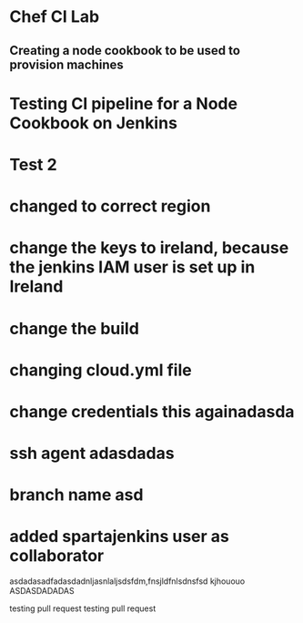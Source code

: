 # Chef CI Lab
## Creating a node cookbook to be used to provision machines

# Testing CI pipeline for a Node Cookbook on Jenkins
# Test 2
# changed to correct region
# change the keys to ireland, because the jenkins IAM user is set up in Ireland
# change the build
# changing cloud.yml file
# change credentials this againadasda
# ssh agent adasdadas
# branch name asd
# added spartajenkins user as collaborator
asdadasadfadasdadnljasnlaljsdsfdm,fnsjldfnlsdnsfsd
kjhououo
ASDASDADADAS

testing pull request
testing pull request
